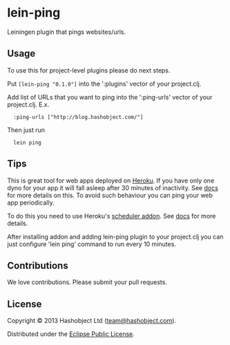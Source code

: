 # lein-ping

Leiningen plugin that pings websites/urls.


## Usage

To use this for project-level plugins please do next steps.

Put `[lein-ping "0.1.0"]` into the ':plugins' vector of your project.clj.

Add list of URLs that you want to ping
into the ':ping-urls' vector of your project.clj. E.x.

```
  :ping-urls ["http://blog.hashobject.com/"]
```

Then just run

```
  lein ping
```


## Tips

This is great tool for web apps deployed on [Heroku](http://heroku.com).
If you have only one dyno for your app it will fall asleep after
30 minutes of inactivity. See [docs](https://devcenter.heroku.com/articles/usage-and-billing#dyno-sleeping)
for more details on this. To avoid such behaviour you can ping your web app periodically.

To do this you need to use Heroku's [scheduler addon](https://addons.heroku.com/scheduler).
See [docs](https://devcenter.heroku.com/articles/scheduler#scheduling-jobs) for more details.

After installing addon and adding lein-ping plugin to your project.clj you can just
configure 'lein ping' command to run every 10 minutes.



## Contributions

We love contributions. Please submit your pull requests.


## License

Copyright © 2013 Hashobject Ltd (team@hashobject.com).

Distributed under the [Eclipse Public License](http://opensource.org/licenses/eclipse-1.0).